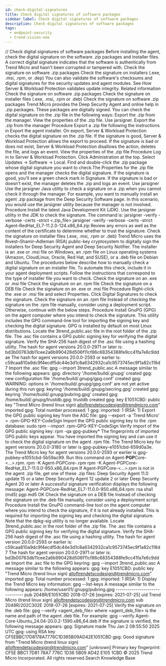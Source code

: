 ```yaml
---
id: check-digital-signatures
title: Check digital signatures of software packages
sidebar_label: Check digital signatures of software packages
description: Check digital signatures of software packages
tags:
  - endpoint-security
  - trend-vision-one
---
```


/*<![CDATA[*/ $('#title').html($('meta[name=map-description]').attr('content')); /*]]>*/ Check digital signatures of software packages Before installing the agent, check the digital signature on the software .zip packages and installer files. A correct digital signature indicates that the software is authentically from Trend Micro and hasn't been corrupted or tampered with. Check the signature on software .zip packages Check the signature on installers (.exe, .msi, .rpm, or .dep) You can also validate the software's checksums and digital signatures for the security updates and agent modules. See How Server & Workload Protection validates update integrity. Related information Check the signature on software .zip packages Check the signature on installer files (.exe, .msi, .rpm or .deb) Check the signature on software .zip packages Trend Micro provides the Deep Security Agent and online help in .zip packages. These packages are digitally signed. You can check the digital signature on the .zip file in the following ways: Export the .zip from the manager. View the properties of the .zip file. Use jarsigner. Export the .zip from the manager Procedure Export a .zip file following the instructions in Export the agent installer. On export, Server & Workload Protection checks the digital signature on the .zip file. If the signature is good, Server & Workload Protection allows the export to proceed. If the signature is bad or does not exist, Server & Workload Protection disallows the action, deletes the file, and logs an event. View the properties of the .zip file Procedure Log in to Server & Workload Protection. Click Administration at the top. Select Updates → Software → Local. Find and double-click the .zip package whose digital signature you want to check.The Properties for the .zip file opens and the manager checks the digital signature. If the signature is good, you'll see a green check mark in Signature. If the signature is bad or doesn't exist, the manager deletes the .zip and logs an event. Use jarsigner Use the jarsigner Java utility to check a signature on a .zip when you cannot check it through the manager. For example, you want to manually install an agent .zip package from the Deep Security Software page. In this scenario, you would use the jarsigner utility because the manager is not involved. Procedure Install the latest Java Development Kit (JDK). Use the jarsigner utility in the JDK to check the signature. The command is: jarsigner -verify -verbose -certs -strict <.zip_file> jarsigner -verify -verbose -certs -strict Agent-RedHat_EL7-11.2.0-124.x86_64.zip Review any errors as well as the content of the certificate to determine whether to trust the signature. Check the signature on installer files (.exe, .msi, .rpm or .deb) Trend Micro uses the Rivest–Shamir–Adleman (RSA) public-key cryptosystem to digitally sign the installers for Deep Security Agent and Deep Security Notifier. The installer is an .exe or .msi file on Windows, an .rpm file on Linux operating systems (Amazon, CloudLinux, Oracle, Red Hat, and SUSE), or a .deb file on Debian and Ubuntu. The procedures below describe how to manually check a digital signature on an installer file. To automate this check, include it in your agent deployment scripts. Follow the instructions that correspond to the type of installer file you want to check. Check the signature on an .exe or .msi file Check the signature on an .rpm file Check the signature on a DEB file Check the signature on an .exe or .msi file Procedure Right-click the .exe or .msi file and select Properties. Click Digital Signatures to check the signature. Check the signature on an .rpm file Instead of checking the signature on the .rpm file manually, consider using a deployment script. Otherwise, continue with the below steps. Procedure Install GnuPG (GPG) on the agent computer where you intend to check the signature. This utility includes the GPG command-line tool for importing the signing key and checking the digital signature. GPG is installed by default on most Linux distributions. Locate the 3trend_public.asc file in the root folder of the .zip file. The .asc file contains a GPG public signing key for verifying the digital signature. Verify the SHA-256 hash digest of the .asc file using a hashing utility. The hash for agent versions 20.0.0-2971 or later is: bd3b00763db11cee2a6b990428d506f11cf86c68354388fe9cc41fa7e6c9ddae The hash for agent versions 20.0.0-2593 or earlier is: c59caa810a9dc9f4ecdf5dc44e3d1c8a6342932ca1c9573745ec9f1a82c118d7 Import the .asc file: gpg --import 3trend_public.asc A message similar to the following appears: gpg: directory '/home/build/.gnupg' created gpg: new configuration file '/home/build/.gnupg/gpg.conf' created gpg: WARNING: options in '/home/build/.gnupg/gpg.conf' are not yet active during this run gpg: keyring '/home/build/.gnupg/secring.gpg' created gpg: keyring '/home/build/.gnupg/pubring.gpg' created gpg: /home/build/.gnupg/trustdb.gpg: trustdb created gpg: key E1051CBD: public key "Trend Micro (trend linux sign) <alloftrendetscodesign@trendmicro.com>" imported gpg: Total number processed: 1 gpg: imported: 1 (RSA: 1) Export the GPG public signing key from the ASC file: gpg --export -a 'Trend Micro' > .rpm-GPG-KEY-CodeSign Import the GPG public signing key to the .rpm database: sudo rpm --import .rpm-GPG-KEY-CodeSign Verify import of the GPG public signing key: rpm -qa gpg-pubkey* The fingerprints of imported GPG public keys appear. You have imported the signing key and can use it to check the digital signature on the agent .rpm file. The Trend Micro key for agent versions 20.0.0-3180 or later is gpg-pubkey-e1051cbd-659d0a3e. The Trend Micro key for agent versions 20.0.0-2593 or earlier is gpg-pubkey-e1051cbd-5b59ac99. Run this command on Agent-**PGP**Core-<...>.rpm. rpm -K Agent-PGPCore-<OS agent version>.rpm rpm -K Agent-PGPCore-RedHat_EL7-11.0.0-950.x86_64.rpm If Agent-PGPCore-<...>.rpm is not in the agent .zip file, get one of these .zip files: Deep Security Agent 11.0 update 15 or a later Deep Security Agent 12 update 2 or later Deep Security Agent 20 or later A successful signature verification displays the following message: Agent-PGPCore-RedHat_EL7-11.0.0-950.x86_64.rpm: rsa sha1 (md5) pgp md5 OK Check the signature on a DEB file Instead of checking the signature on the .deb file manually, consider using a deployment script. Procedure Install the GnuPG command-line tool on the agent computer where you intend to check the signature, if it is not already installed. This is required for importing the signing key and checking the digital signature. Note that the dpkg-sig utility is no longer available. Locate 3trend_public.asc in the root folder of the .zip file. The .asc file contains a GPG public signing key for verifying the digital signature. Verify the SHA-256 hash digest of the .asc file using a hashing utility. The hash for agent version 20.0.0-2593 or earlier is: c59caa810a9dc9f4ecdf5dc44e3d1c8a6342932ca1c9573745ec9f1a82c118d7 The hash for agent version 20.0.0-2971 or later is: bd3b00763db11cee2a6b990428d506f11cf86c68354388fe9cc41fa7e6c9ddae Import the .asc file to the GPG keyring: gpg --import 3trend_public.asc A message similar to the following appears: gpg: key E1051CBD: public key "Trend Micro (trend linux sign) <alloftrendetscodesign@trendmicro.com>" imported gpg: Total number processed: 1 gpg: imported: 1 (RSA: 1) Display the Trend Micro key information: gpg --list-keys A message similar to the following appears: /home/user01/.gnupg/pubring.gpg ------------------------------- pub 2048R/E1051CBD 2018-07-26 [expires: 2021-07-25] uid Trend Micro (trend linux sign) <alloftrendetscodesign@trendmicro.com> sub 2048R/202C302E 2018-07-26 [expires: 2021-07-25] Verify the signature on the .deb file: gpg --verify <agent_deb_file> where <agent_deb_file> is the name and path of the agent .deb file. For example: gpg --verify Agent-Core-Ubuntu_24.04-20.0.2-1390.x86_64.deb If the signature is verified, the following message appears: gpg: Signature made Thu Jan 2 08:55:50 2025 UTC gpg: using RSA key CF5EBBC17D8178A7776C1D365B09AD42E1051CBD gpg: Good signature from "Trend Micro (trend linux sign) <alloftrendetscodesign@trendmicro.com>" [unknown] Primary key fingerprint: CF5E BBC1 7D81 78A7 776C 1D36 5B09 AD42 E105 1CBD © 2025 Trend Micro Incorporated. All rights reserved.Search Knowledge Base